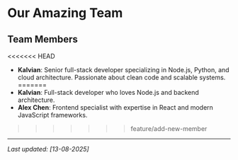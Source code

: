 #  Our Amazing Team

## Team Members
<<<<<<< HEAD
- **Kalvian**: Senior full-stack developer specializing in Node.js, Python, and cloud architecture. Passionate about clean code and scalable systems.
=======
- **Kalvian**: Full-stack developer who loves Node.js and backend architecture.
- **Alex Chen**: Frontend specialist with expertise in React and modern JavaScript frameworks.
>>>>>>> feature/add-new-member

---
*Last updated: [13-08-2025]*